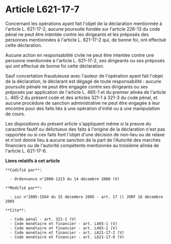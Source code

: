 # Article L621-17-7

Concernant les opérations ayant fait l'objet de la déclaration mentionnée à l'article L. 621-17-2, aucune poursuite fondée
sur l'article 226-13 du code pénal ne peut être intentée contre les dirigeants et les préposés des personnes mentionnées à
l'article L. 621-17-2 qui, de bonne foi, ont effectué cette déclaration. 

Aucune action en responsabilité civile ne peut être intentée contre une personne mentionnée à l'article L. 621-17-2, ses
dirigeants ou ses préposés qui ont effectué de bonne foi cette déclaration. 

Sauf concertation frauduleuse avec l'auteur de l'opération ayant fait l'objet de la déclaration, le déclarant est dégagé de
toute responsabilité : aucune poursuite pénale ne peut être engagée contre ses dirigeants ou ses préposés par application de
l'article L. 465-1 et du premier alinéa de l'article L. 465-2 du présent code et des articles 321-1 à 321-3 du code pénal, et
aucune procédure de sanction administrative ne peut être engagée à leur encontre pour des faits liés à une opération d'initié
ou à une manipulation de cours. 

Les dispositions du présent article s'appliquent même si la preuve du caractère fautif ou délictueux des faits à l'origine de
la déclaration n'est pas rapportée ou si ces faits font l'objet d'une décision de non-lieu ou de relaxe et n'ont donné lieu à
aucune sanction de la part de l'Autorité des marchés financiers ou de l'autorité compétente mentionnée au troisième alinéa de
l'article L. 621-17-6.

**Liens relatifs à cet article**

	**Codifié par**:

	  - Ordonnance n°2000-1223 du 14 décembre 2000 (V)

	**Modifié par**:

	  - Loi n°2005-1564 du 15 décembre 2005 - art. 17 () JORF 16 décembre 2005

	**Cite**:

	  - Code pénal - art. 321-1 (V)
	  - Code monétaire et financier - art. L465-1 (V)
	  - Code monétaire et financier - art. L465-2 (V)
	  - Code monétaire et financier - art. L621-17-2 (V)
	  - Code monétaire et financier - art. L621-17-6 (V)
